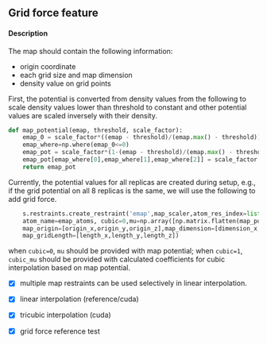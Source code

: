 ## Grid force feature 



#### Description
The map should contain the following information:

- origin coordinate 
- each grid size and map dimension
- density value on grid points

First, the potential is converted from density values from the following to scale density values lower than threshold to constant and other potential values are scaled inversely with their density.

```python
def map_potential(emap, threshold, scale_factor):
    emap_0 = scale_factor*((emap - threshold)/(emap.max() - threshold))
    emap_where=np.where(emap_0<=0)
    emap_pot = scale_factor*(1-(emap - threshold)/(emap.max() - threshold))
    emap_pot[emap_where[0],emap_where[1],emap_where[2]] = scale_factor  
    return emap_pot
```

Currently, the potential values for all replicas are created during setup, e.g., if the grid potential on all 8 replicas is the same, we will use the following to add grid force.

```python
    s.restraints.create_restraint('emap',map_scaler,atom_res_index=list(range(1,n_res+1)),
    atom_name=emap_atoms, cubic=0,mu=np.array([np.matrix.flatten(map_pot).tolist()]*8),
    map_origin=[origin_x,origin_y,origin_z],map_dimension=[dimension_x,dimension_y,dimension_z]],
    map_gridLength=[length_x,length_y,length_z])
```

when ```cubic=0```, ```mu``` should be provided with map potential; when ```cubic=1```, ```cubic_mu``` should be provided with calculated coefficients for cubic interpolation based on map potential.

 - [x] multiple map restraints can be used selectively in linear interpolation.
 - [x] linear interpolation (reference/cuda)
 - [x] tricubic interpolation (cuda)
 - [x] grid force reference test





